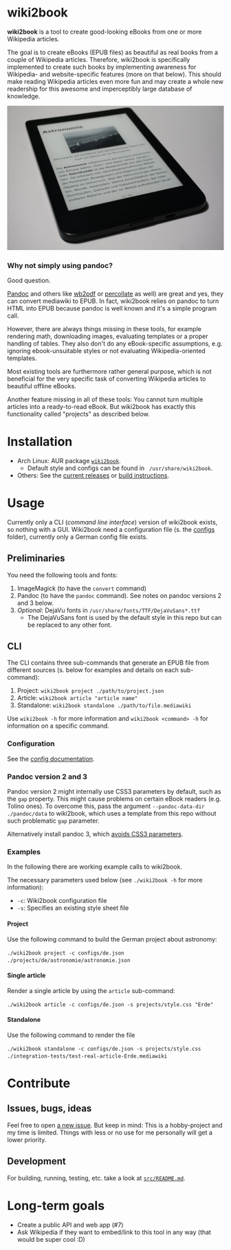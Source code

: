 # wiki2book

**wiki2book** is a tool to create good-looking eBooks from one or more Wikipedia articles.

The goal is to create eBooks (EPUB files) as beautiful as real books from a couple of Wikipedia articles.
Therefore, wiki2book is specifically implemented to create such books by implementing awareness for Wikipedia- and website-specific features (more on that below).
This should make reading Wikipedia articles even more fun and may create a whole new readership for this awesome and imperceptibly large database of knowledge. 

<p align="center">
<img src="photo.JPG" alt="eBook of the German article about astronomy on a Tolino eBook-reader."/>
</p>

### Why not simply using pandoc?

Good question.

[Pandoc](https://pandoc.org/epub.html) and others like [wb2pdf](https://mediawiki2latex.wmflabs.org/) or [percollate](https://github.com/danburzo/percollate) as well) are great and yes, they can convert mediawiki to EPUB.
In fact, wiki2book relies on pandoc to turn HTML into EPUB because pandoc is well known and it's a simple program call.

However, there are always things missing in these tools, for example rendering math, downloading images, evaluating templates or a proper handling of tables.
They also don't do any eBook-specific assumptions, e.g. ignoring ebook-unsuitable styles or not evaluating Wikipedia-oriented templates.

Most existing tools are furthermore rather general purpose, which is not beneficial for the very specific task of converting Wikipedia articles to beautiful offline eBooks.

Another feature missing in all of these tools: You cannot turn multiple articles into a ready-to-read eBook.
But wiki2book has exactly this functionality called "projects" as described below.

# Installation

* Arch Linux: AUR package [`wiki2book`](https://aur.archlinux.org/packages/wiki2book).
  * Default style and configs can be found in ` /usr/share/wiki2book`.
* Others: See the [current releases](https://github.com/hauke96/wiki2book/releases) or [build instructions](./src#build-project).

# Usage

Currently only a CLI (_command line interface_) version of wiki2book exists, so nothing with a GUI.
Wiki2book need a configuration file (s. the [configs](./configs) folder), currently only a German config file exists.

## Preliminaries

You need the following tools and fonts:

1. ImageMagick (to have the `convert` command)
2. Pandoc (to have the `pandoc` command). See notes on pandoc versions 2 and 3 below.
3. *Optional:* DejaVu fonts in `/usr/share/fonts/TTF/DejaVuSans*.ttf`
    * The DejaVuSans font is used by the default style in this repo but can be replaced to any other font.

## CLI

The CLI contains three sub-commands that generate an EPUB file from different sources (s. below for examples and details on each sub-command):

1. Project: `wiki2book project ./path/to/project.json`
2. Article: `wiki2book article "article name"`
3. Standalone: `wiki2book standalone ./path/to/file.mediawiki`

Use `wiki2book -h` for more information and `wiki2book <command> -h` for information on a specific command.

### Configuration

See the [config documentation](./doc/configuration.md).

### Pandoc version 2 and 3

Pandoc version 2 might internally use CSS3 parameters by default, such as the `gap` property.
This might cause problems on certain eBook readers (e.g. Tolino ones).
To overcome this, pass the argument `--pandoc-data-dir ./pandoc/data` to wiki2book, which uses a template from this repo without such problematic `gap` parameter.

Alternatively install pandoc 3, which [avoids CSS3 parameters](https://github.com/jgm/pandoc/blob/3.0/data/epub.css#L166:L169).

### Examples

In the following there are working example calls to wiki2book.

The necessary parameters used below (see `./wiki2book -h` for more information):

* `-c`: Wiki2book configuration file
* `-s`: Specifies an existing style sheet file

#### Project

Use the following command to build the German project about astronomy:

`./wiki2book project -c configs/de.json ./projects/de/astronomie/astronomie.json`

#### Single article

Render a single article by using the `article` sub-command:

`./wiki2book article -c configs/de.json -s projects/style.css "Erde"`

#### Standalone

Use the following command to render the file

`./wiki2book standalone -c configs/de.json -s projects/style.css ./integration-tests/test-real-article-Erde.mediawiki`

# Contribute

## Issues, bugs, ideas

Feel free to open [a new issue](https://github.com/hauke96/wiki2book/issues/new/choose).
But keep in mind:
This is a hobby-project and my time is limited.
Things with less or no use for me personally will get a lower priority.

## Development

For building, running, testing, etc. take a look at [`src/README.md`](src/README.md).

# Long-term goals

* Create a public API and web app (#7)
* Ask Wikipedia if they want to embed/link to this tool in any way (that would be super cool :D)
